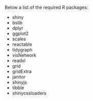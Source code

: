 Below a list of the required R packages:

- shiny
- bslib
- dplyr
- ggplot2
- scales
- reactable
- tidygraph
- visNetwork
- readxl
- grid
- gridExtra
- janitor
- shinyjs
- tibble
- shinycssloaders
